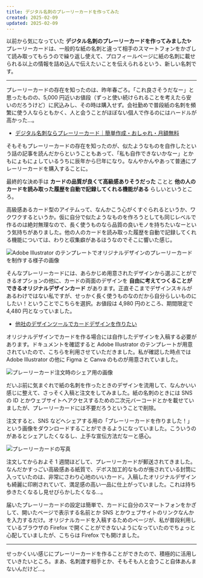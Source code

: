 ```yaml
---
title: デジタル名刺のプレーリーカードを作ってみた
created: 2025-02-09
updated: 2025-02-09
---
```


以前から気になっていた **デジタル名刺のプレーリーカードを作ってみました✨️** プレーリーカードは、一般的な紙の名刺と違って相手のスマートフォンをかざして読み取ってもらうので繰り返し使えて、プロフィールページに紙の名刺に載せられる以上の情報を詰め込んで伝えたいことを伝えられるという、新しい名刺です。

---

プレーリーカードの存在を知ったのは、昨年春ごろ。「これ良さそうだなー」と思ったものの、5,000 円近いお値段（ずっと使い続けられることを考えたら安いのだろうけど）に尻込みし、その時は購入せず。会社勤めで普段紙の名刺を頻繁に使う人ならともかく、人と会うことがほぼない個人で作るのにはハードルが高かった…。

- [デジタル名刺ならプレーリーカード｜簡単作成・おしゃれ・月額無料](https://prairie.cards/)

そもそもプレーリーカードの存在を知ったのが、似たようなものを自作したという話の記事を読んだからということもあって、「私も自作できないかなー」とかもにょもにょしているうちに辰年から巳年になり。なんやかんやあって普通にプレーリーカードを購入することに。

最終的な決め手は **カードの品質が良くて高級感ありそうだった** ことと **他の人のカードを読み取った履歴を自動で記録してくれる機能がある** らしいというところ。

高級感あるカード型のアイテムって、なんかこう心がくすぐられるというか、ワクワクするというか。仮に自分で似たようなものを作ろうとしても同じレベルで作るのは絶対無理なので、長く使うものなら品質の良いモノを持ちたいなーという気持ちがありました。他の人のカードを読み取った履歴を自動で記録してくれる機能については、わりと収集癖があるほうなのでそこに響いた感じ。

![Adobe Illustrator のテンプレートでオリジナルデザインのプレーリーカードを制作する様子の画像](0ac66e42-9a0f-49c6-28b3-ce764dd06400)

そんなプレーリーカードには、あらかじめ用意されたデザインから選ぶことができるオプションの他に、カードの両面のデザインを **自由に考えてつくることができるオリジナルデザインカード** があります。正直そこまでデザインスキルがあるわけではない私ですが、せっかく長く使うものなのだから自分らしいものにしたい！ということでこちらを選択。お値段は 4,980 円のところ、期間限定で 4,480 円となっていました。

- [他社のデザインツールでカードデザインを作りたい](https://docs.channel.io/support_prairie/ja/articles/3242dc9a)

オリジナルデザインでカードを作る場合には自作したデザインを入稿する必要があります。ドキュメントを確認すると Adobe Illustrator のテンプレートが用意されていたので、こちらを利用させていただきました。私が確認した時点では Adobe Illustrator の他に Figma と Canva のものが用意されていました。

![プレーリーカード注文時のシェア用の画像](0156898d-d4aa-4686-ab7b-81b2ab8da400)

だいぶ前に気まぐれで紙の名刺を作ったときのデザインを流用して、なんかいい感じに整えて、さっそく入稿と注文をしてみました。紙の名刺のときには SNS の ID とかウェブサイトへアクセスするための二次元バーコードとかを載せていましたが、プレーリーカードには不要だろうということで削除。

注文すると、SNS などへシェアする用の「プレーリーカードを作りました！」という画像をダウンロードすることができるようになっていました。こういうのがあるとシェアしたくなるし、上手な宣伝方法だなーと感心。

![プレーリーカードの写真](ea5e98b0-5127-4a7a-6816-4d9b7fcdba00)

注文してからおよそ 1 週間ほどして、プレーリーカードが郵送されてきました。なんだかすっごい高級感ある紙質で、デボス加工的なものが施されている封筒に入っていたのは、非常にさわり心地のいいカード。入稿したオリジナルデザインも綺麗に印刷されていて、満足感の高い一品に仕上がっていました。これは持ち歩きたくなるし見せびらかしたくなる…。

届いたプレーリーカードの設定は簡単で、カードに自分のスマートフォンをかざして、開いたページで表示する名前とか SNS とかウェブサイトのリンクなんかを入力するだけ。オリジナルカードを入稿するためのページが、私が普段利用しているブラウザの Firefox で開くことができないようになっていたのでちょっと心配していましたが、こちらは Firefox でも開けました。

---

せっかくいい感じにプレーリーカードを作ることができたので、積極的に活用していきたいところ。まあ、名刺渡す相手とか、そもそも人と会うこと自体あんまないんだけど…。
